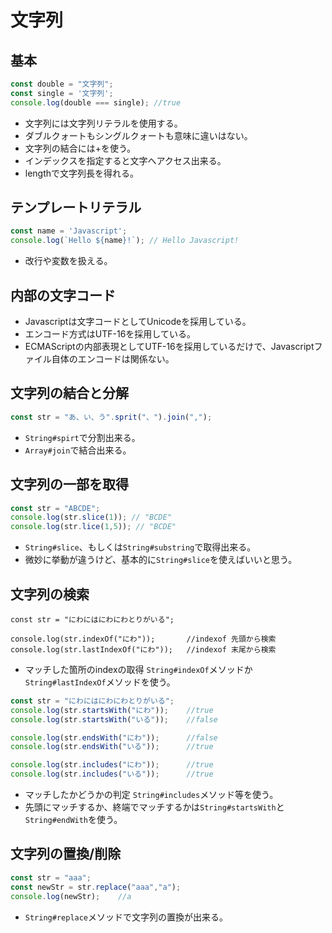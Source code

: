 # 文字列

## 基本
```javascript
const double = "文字列";
const single = '文字列';
console.log(double === single); //true
```
* 文字列には文字列リテラルを使用する。
* ダブルクォートもシングルクォートも意味に違いはない。
* 文字列の結合には+を使う。
* インデックスを指定すると文字へアクセス出来る。
* lengthで文字列長を得れる。

## テンプレートリテラル
```javascript
const name = 'Javascript';
console.log(`Hello ${name}!`); // Hello Javascript!

```
* 改行や変数を扱える。

## 内部の文字コード
* Javascriptは文字コードとしてUnicodeを採用している。
* エンコード方式はUTF-16を採用している。
* ECMAScriptの内部表現としてUTF-16を採用しているだけで、Javascriptファイル自体のエンコードは関係ない。

## 文字列の結合と分解
```javascript
const str = "あ、い、う".sprit("、").join(",");
```
* ``String#spirt``で分割出来る。
* `Array#join`で結合出来る。

## 文字列の一部を取得
```javascript
const str = "ABCDE";
console.log(str.slice(1)); // "BCDE"
console.log(str.lice(1,5)); // "BCDE"
```
* `String#slice`、もしくは`String#substring`で取得出来る。
* 微妙に挙動が違うけど、基本的に`String#slice`を使えばいいと思う。

## 文字列の検索
```javacript
const str = "にわにはにわにわとりがいる";

console.log(str.indexOf("にわ"));       //indexof 先頭から検索
console.log(str.lastIndexOf("にわ"));   //indexof 末尾から検索
```
* マッチした箇所のindexの取得 `String#indexOf`メソッドか`String#lastIndexOf`メソッドを使う。

```javascript
const str = "にわにはにわにわとりがいる";
console.log(str.startsWith("にわ"));    //true
console.log(str.startsWith("いる"));    //false

console.log(str.endsWith("にわ"));      //false
console.log(str.endsWith("いる"));      //true

console.log(str.includes("にわ"));      //true
console.log(str.includes("いる"));      //true

```
* マッチしたかどうかの判定 `String#includes`メソッド等を使う。
* 先頭にマッチするか、終端でマッチするかは`String#startsWith`と`String#endWith`を使う。

## 文字列の置換/削除
```javascript
const str = "aaa";
const newStr = str.replace("aaa","a");
console.log(newStr);    //a
```
* `String#replace`メソッドで文字列の置換が出来る。






